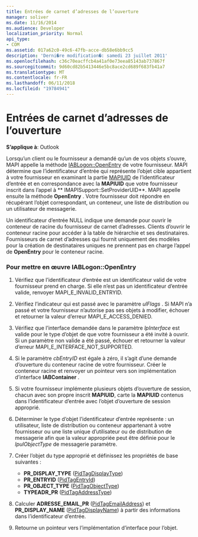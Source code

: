 ```yaml
---
title: Entrées de carnet d’adresses de l’ouverture
manager: soliver
ms.date: 11/16/2014
ms.audience: Developer
localization_priority: Normal
api_type:
- COM
ms.assetid: 017a62c0-49c6-47fb-acce-db58e6bb9cc5
description: 'Derni�re modification�: samedi 23 juillet 2011'
ms.openlocfilehash: c36c70eacffcb4a41af0e73eea85143ab737867f
ms.sourcegitcommit: 9d60cd82b5413446e5bc8ace2cd689f683fb41a7
ms.translationtype: MT
ms.contentlocale: fr-FR
ms.lasthandoff: 06/11/2018
ms.locfileid: "19784941"
---
```

# <a name="opening-address-book-entries"></a>Entrées de carnet d’adresses de l’ouverture

**S’applique à**: Outlook 
  
Lorsqu’un client ou le fournisseur a demandé qu’un de vos objets s’ouvre, MAPI appelle la méthode [IABLogon::OpenEntry](iablogon-openentry.md) de votre fournisseur. MAPI détermine que l’identificateur d’entrée qui représente l’objet cible appartient à votre fournisseur en examinant la partie [MAPIUID](mapiuid.md) de l’identificateur d’entrée et en correspondance avec la **MAPIUID** que votre fournisseur inscrit dans l’appel à ** IMAPISupport::SetProviderUID**. MAPI appelle ensuite la méthode **OpenEntry** . Votre fournisseur doit répondre en récupérant l’objet correspondant, un conteneur, une liste de distribution ou un utilisateur de messagerie. 
  
Un identificateur d’entrée NULL indique une demande pour ouvrir le conteneur de racine du fournisseur de carnet d’adresses. Clients d’ouvrir le conteneur racine pour accéder à la table de hiérarchie et ses destinataires. Fournisseurs de carnet d’adresses qui fournit uniquement des modèles pour la création de destinataires uniques ne prennent pas en charge l’appel de **OpenEntry** pour le conteneur racine. 
  
### <a name="to-implement-iablogonopenentry"></a>Pour mettre en œuvre IABLogon::OpenEntry
  
1. Vérifiez que l’identificateur d’entrée est un identificateur valid de votre fournisseur prend en charge. Si elle n’est pas un identificateur d’entrée valide, renvoyer MAPI_E_INVALID_ENTRYID. 
    
2. Vérifiez l’indicateur qui est passé avec le paramètre _ulFlags_ . Si MAPI n’a passé et votre fournisseur n’autorise pas ses objets à modifier, échouer et retourner la valeur d’erreur MAPI_E_ACCESS_DENIED. 
    
3. Vérifiez que l’interface demandée dans le paramètre _lpInterface_ est valide pour le type d’objet de que votre fournisseur a été invité à ouvrir. Si un paramètre non valide a été passé, échouer et retourner la valeur d’erreur MAPI_E_INTERFACE_NOT_SUPPORTED. 
    
4. Si le paramètre _cbEntryID_ est égale à zéro, il s’agit d’une demande d’ouverture du conteneur racine de votre fournisseur. Créer le conteneur racine et renvoyer un pointeur vers son implémentation d’interface **IABContainer** . 
    
5. Si votre fournisseur implémente plusieurs objets d’ouverture de session, chacun avec son propre inscrit **MAPIUID**, carte la **MAPIUID** contenus dans l’identificateur d’entrée avec l’objet d’ouverture de session approprié. 
    
6. Déterminer le type d’objet l’identificateur d’entrée représente : un utilisateur, liste de distribution ou conteneur appartenant à votre fournisseur ou une liste unique d’utilisateur ou de distribution de messagerie afin que la valeur appropriée peut être définie pour le _lpulObjectType_ de messagerie paramètre. 
    
7. Créer l’objet du type approprié et définissez les propriétés de base suivantes :
    
    - **PR_DISPLAY_TYPE** ([PidTagDisplayType](pidtagdisplaytype-canonical-property.md))
    - **PR_ENTRYID** ([PidTagEntryId](pidtagentryid-canonical-property.md))
    - **PR_OBJECT_TYPE** ([PidTagObjectType](pidtagobjecttype-canonical-property.md))
    - **TYPEADR_PR** ([PidTagAddressType](pidtagaddresstype-canonical-property.md))
    
8. Calculer **ADRESSE_EMAIL_PR** ([PidTagEmailAddress](pidtagemailaddress-canonical-property.md)) et **PR_DISPLAY_NAME** ([PidTagDisplayName](pidtagdisplayname-canonical-property.md)) à partir des informations dans l’identificateur d’entrée.
    
9. Retourne un pointeur vers l’implémentation d’interface pour l’objet. 
    


